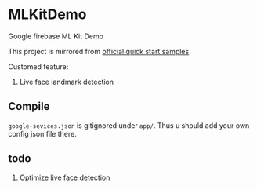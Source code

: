 # MLKitDemo
Google firebase ML Kit Demo

This project is mirrored from [official quick start samples](https://github.com/firebase/quickstart-android).

Customed feature:
1. Live face landmark detection

## Compile

`google-sevices.json` is gitignored under `app/`. Thus u should add your own config json file there.

## todo
1. Optimize live face detection
